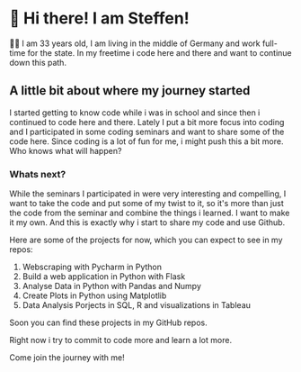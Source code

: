 # 👋 Hi there! I am Steffen!

🙋‍♂️ I am 33 years old, I am living in the middle of Germany and work full-time for the state. In my freetime i code here and there and want to continue down this path.

## A little bit about where my journey started
I started getting to know code while i was in school and since then i continued to code here and there. Lately I put a bit more focus into coding and I participated in some coding seminars and want to share some of the code here. 
Since coding is a lot of fun for me, i might push this a bit more. Who knows what will happen? 

### Whats next?
While the seminars I participated in were very interesting and compelling, I want to take the code and put some of my twist to it, so it's more than just the code from the seminar and combine the things i learned. I want to make it my own. And this is exactly why i start to share my code and use Github.

Here are some of the projects for now, which you can expect to see in my repos:
1. Webscraping with Pycharm in Python
2. Build a web application in Python with Flask
3. Analyse Data in Python with Pandas and Numpy
4. Create Plots in Python using Matplotlib
5. Data Analysis Porjects in SQL, R and visualizations in Tableau


Soon you can find these projects in my GitHub repos.

Right now i try to commit to code more and learn a lot more. 

Come join the journey with me!
